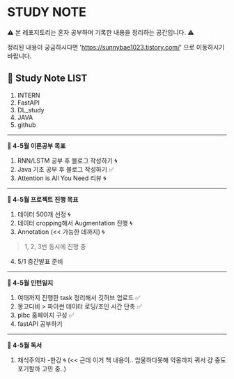 # STUDY NOTE

⚠️ 본 레포지토리는 혼자 공부하며 기록한 내용을 정리하는 공간입니다. ⚠️

정리된 내용이 궁금하시다면 'https://sunnybae1023.tistory.com/' 으로 이동하시기 바랍니다.

## 📝 Study Note LIST

1. INTERN
2. FastAPI
3. DL_study
4. JAVA
5. github

---
**📍 4-5월 이론공부 목표**

1. RNN/LSTM 공부 후 블로그 작성하기  🌀
2. Java 기초 공부 후 블로그 작성하기 ✅
3. Attention is All You Need 리뷰 🌀

---
**📍 4-5월 프로젝트 진행 목표**

1. 데이터 500개 선정 🌀
2. 데이터 cropping해서 Augmentation 진행 🌀
3. Annotation (<< 가능한 데까지) 🌀
  > 1, 2, 3번 동시에 진행 중
4. 5/1 중간발표 준비

---
**📍 4-5월 인턴일지**

1. 여태까지 진행한 task 정리해서 깃허브 업로드 ✅
2. 몽고디비 > 파이썬 데이터 로딩/조인 시간 단축 ✅
3. plbc 홈페이지 구성 ✅
4. fastAPI 공부하기

---
**📍 4-5월 독서**

1. 채식주의자 -한강 🌀
  (<< 근데 이거 책 내용이.. 암울하다못해 악몽까지 꿔서 걍 중도 포기할까 고민 중..)
